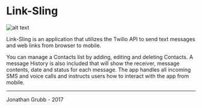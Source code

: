 # Link-Sling

![alt text](https://github.com/joncgrubb/link-sling/tree/master/docs/Link-Sling-Logo.png "Link-Sling")

Link-Sling is an application that utilizes the Twilio API to send text messages and web links from browser to mobile.

You can manage a Contacts list by adding, editing and deleting Contacts. A message History is also included that will show the receiver, message contents, date and status for each message. The app handles all incoming SMS and voice calls and instructs users how to interact with the app from mobile.

---

Jonathan Grubb - 2017